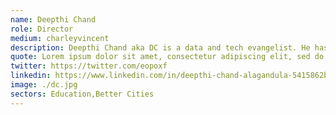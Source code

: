```yaml
---
name: Deepthi Chand
role: Director
medium: charleyvincent
description: Deepthi Chand aka DC is a data and tech evangelist. He has been instrumental as a chapter leader in defining the working operations of DataKind Bangalore. He has previously worked as a software consultant at Sahaj and Thoughtworks.
quote: Lorem ipsum dolor sit amet, consectetur adipiscing elit, sed do eiusmod tempor incididunt ut labore et dolore magna aliqua.
twitter: https://twitter.com/eopoxf
linkedin: https://www.linkedin.com/in/deepthi-chand-alagandula-5415862b/
image: ./dc.jpg
sectors: Education,Better Cities
---
```

